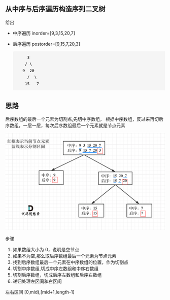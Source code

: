 ## 从中序与后序遍历构造序列二叉树

给出

- 中序遍历 inorder=[9,3,15,20,7]
- 后序遍历 postorder=[9,15,7,20,3]

  ![这是图片](./1.png)

## 思路

后序数组的最后一个元素为切割点,先切中序数组，
根据中序数组，反过来再切后序数组，一层一层，每次后序数组最后一个元素就是节点元素

![这是图片](./2.png)

步骤

1. 如果数组大小为 0，说明是空节点
2. 如果不为空,那么取后序数组最后一个元素为节点元素
3. 找到后序数组最后一个元素在中序数组的位置，作为切割点
4. 切割中序数组,切成中序左数组和中序右数组
5. 切割后序数组，切成后序左数组和后序右数组
6. 递归处理左区间和右区间

左右区间
[0,mid),[mid+1,length-1]
